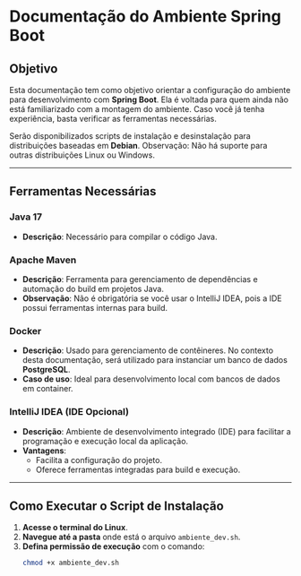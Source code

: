 # Documentação do Ambiente Spring Boot

## Objetivo
Esta documentação tem como objetivo orientar a configuração do ambiente para desenvolvimento com **Spring Boot**. Ela é voltada para quem ainda não está familiarizado com a montagem do ambiente. Caso você já tenha experiência, basta verificar as ferramentas necessárias.

Serão disponibilizados scripts de instalação e desinstalação para distribuições baseadas em **Debian**. Observação: Não há suporte para outras distribuições Linux ou Windows.

---

## Ferramentas Necessárias

### Java 17
- **Descrição**: Necessário para compilar o código Java.

### Apache Maven
- **Descrição**: Ferramenta para gerenciamento de dependências e automação do build em projetos Java.
- **Observação**: Não é obrigatória se você usar o IntelliJ IDEA, pois a IDE possui ferramentas internas para build.

### Docker
- **Descrição**: Usado para gerenciamento de contêineres. No contexto desta documentação, será utilizado para instanciar um banco de dados **PostgreSQL**.
- **Caso de uso**: Ideal para desenvolvimento local com bancos de dados em container.

### IntelliJ IDEA (IDE Opcional)
- **Descrição**: Ambiente de desenvolvimento integrado (IDE) para facilitar a programação e execução local da aplicação.
- **Vantagens**: 
  - Facilita a configuração do projeto.
  - Oferece ferramentas integradas para build e execução.

---

## Como Executar o Script de Instalação

1. **Acesse o terminal do Linux**.
2. **Navegue até a pasta** onde está o arquivo `ambiente_dev.sh`.
3. **Defina permissão de execução** com o comando:
   ```bash
   chmod +x ambiente_dev.sh
